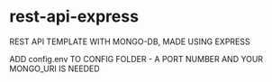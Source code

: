# rest-api-express

REST API TEMPLATE WITH MONGO-DB, MADE USING EXPRESS

ADD config.env TO CONFIG FOLDER
    - A PORT NUMBER AND YOUR MONGO_URI IS NEEDED

